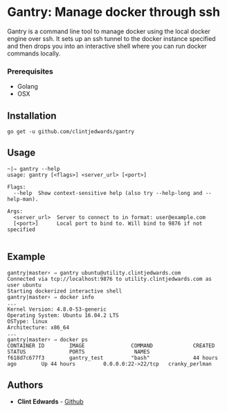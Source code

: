 # Gantry: Manage docker through ssh

Gantry is a command line tool to manage docker using the local docker engine over ssh. It sets up an ssh tunnel to the docker instance specified and then drops you into an interactive shell where you can run docker commands locally.

### Prerequisites

* Golang
* OSX

## Installation

```
go get -u github.com/clintjedwards/gantry
```

## Usage
```
~|⇒ gantry --help
usage: gantry [<flags>] <server_url> [<port>]

Flags:
  --help  Show context-sensitive help (also try --help-long and --help-man).

Args:
  <server_url>  Server to connect to in format: user@example.com
  [<port>]      Local port to bind to. Will bind to 9876 if not specified


```

## Example
```
gantry|master⚡ ⇒ gantry ubuntu@utility.clintjedwards.com
Connected via tcp://localhost:9876 to utility.clintjedwards.com as user ubuntu
Starting dockerized interactive shell
gantry|master⚡ ⇒ docker info
...
Kernel Version: 4.8.0-53-generic
Operating System: Ubuntu 16.04.2 LTS
OSType: linux
Architecture: x86_64
...
gantry|master⚡ ⇒ docker ps
CONTAINER ID        IMAGE               COMMAND             CREATED             STATUS              PORTS                NAMES
f618d7c677f3        gantry_test         "bash"              44 hours ago        Up 44 hours         0.0.0.0:22->22/tcp   cranky_perlman
```

## Authors

* **Clint Edwards** - [Github](https://github.com/clintjedwards)
